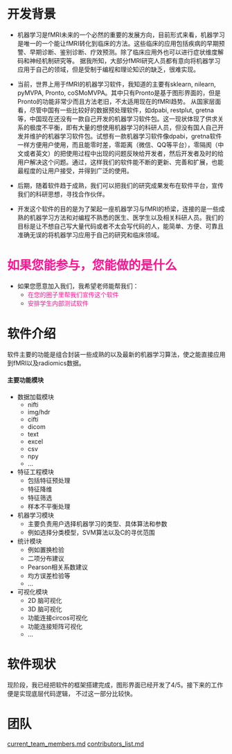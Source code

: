 # 开发背景
* 机器学习是fMRI未来的一个必然的重要的发展方向，目前形式来看，机器学习是唯一的一个能让fMRI转化到临床的方法。这些临床的应用包括疾病的早期预警、早期诊断、鉴别诊断、疗效预测。除了临床应用外也可以进行症状维度解码和神经机制研究等。
据我所知，大部分fMRI研究人员都有意向将机器学习应用于自己的领域，但是受制于编程和理论知识的缺乏，很难实现。

* 当前，世界上用于fMRI的机器学习软件，我知道的主要有sklearn, nilearn, pyMVPA, Pronto, coSMoMVPA。其中只有Pronto是基于图形界面的，但是Pronto的功能非常少而且方法老旧，不太适用现在的fMRI趋势。 从国家层面看，尽管中国有一些比较好的数据预处理软件，如dpabi, restplut, gretna等，中国现在还没有一款自己开发的机器学习软件包。这一现状体现了供求关系的极度不平衡，即有大量的想使用机器学习的科研人员，但没有国人自己开发并维护的机器学习软件包。试想有一款机器学习软件像dpabi，gretna软件一样方便用户使用，而且能零时差，零距离（微信、QQ等平台），零隔阂（中文或者英文）的把使用过程中出现的问题反映给开发者，然后开发者及时的给用户解决这个问题。通过，这样我们的软件能不断的更新、完善和扩展，也能最程度的让用户接受，并得到广泛的使用。

* 后期，随着软件趋于成熟，我们可以把我们的研究成果发布在软件平台，宣传我们的科研思想，寻找合作伙伴。

* 开发这个软件的目的是为了架起一座机器学习与fMRI的桥梁，连接的是一些成熟的机器学习方法和对编程不熟悉的医生、医学生以及相关科研人员。我们的目标是让不想自己写大量代码或者不太会写代码的人，能简单、方便、可靠且准确无误的将机器学习应用于自己的研究和临床领域。

# <font color=deeppink>如果您能参与，您能做的是什么</font>
* 如果您愿意加入我们，我希望老师能帮我们：
    * <font color=deeppink>在您的圈子里帮我们宣传这个软件</font>
    * <font color=deeppink>安排学生内部测试软件</font>

# 软件介绍
软件主要的功能是组合封装一些成熟的以及最新的机器学习算法，使之能直接应用到fMRI以及radiomics数据。  
#### 主要功能模块
* 数据加载模块  
    * nifti
    * img/hdr
    * cifti
    * dicom
    * text
    * excel
    * csv
    * npy
    * ...
* 特征工程模块
    * 包括特征预处理
    * 特征降维
    * 特征筛选
    * 样本不平衡处理  
* 机器学习模块 
    * 主要负责用户选择机器学习的类型、具体算法和参数
    * 例如选择分类模型，SVM算法以及C的寻优范围    
* 统计模块  
    * 例如置换检验
    * 二项分布建议
    * Pearson相关系数建议
    * 均方误差检验等
    * ...
* 可视化模块
    * 2D 脑可视化
    * 3D 脑可视化
    * 功能连接circos可视化
    * 功能连接矩阵可视化
    * ...

# 软件现状
现阶段，我已经把软件的框架搭建完成，图形界面已经开发了4/5。接下来的工作便是实现底层代码逻辑， 不过这一部分比较快。

# 团队
[current_team_members.md](./current_team_members.md)
[contributors_list.md](./contributors_list.md)
